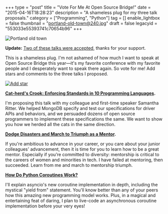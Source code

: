 +++
type = "post"
title = "Vote For Me At Open Source Bridge!"
date = "2015-04-16T18:28:23"
description = "A shameless plug for my three talk proposals."
category = ["Programming", "Python"]
tag = []
enable_lightbox = false
thumbnail = "portland-old-town@240.jpg"
draft = false
legacyid = "553033e55393741c70654b96"
+++

<p><img style="display:block; margin-left:auto; margin-right:auto;" src="portland-old-town.jpg" alt="Portland old town" title="Portland old town" /></p>
<p><strong>Update:</strong> <a href="/blog/speaking-at-open-source-bridge-2015/">Two of these talks were accepted</a>, thanks for your support.</p>
<p>This is a shameless plug. I'm not ashamed of how much I want to speak at Open Source Bridge this year&mdash;it's my favorite conference with my favorite people and I desperately want to speak there again. So vote for me! Add stars and comments to the three talks I proposed.</p>
<p><a href="http://opensourcebridge.org/proposals/1580"><img style="display:block; margin-left:auto; margin-right:auto;" src="add-star.png" alt="Add star" title="Add star" /></a></p>
<p><strong><a href="http://opensourcebridge.org/proposals/1580">Cat-herd's Crook: Enforcing Standards in 10 Programming Languages</a>.</strong></p>
<p>I'm proposing this talk with my colleague and first-time speaker Samantha Ritter. We helped MongoDB specify and test our specifications for driver APIs and behaviors, and we persuaded dozens of open source programmers to implement these specifications the same. We want to show you how we herded all the cats in the same direction.</p>
<p><strong><a href="http://opensourcebridge.org/proposals/1581">Dodge Disasters and March to Triumph as a Mentor</a>.</strong></p>
<p>If you're ambitious to advance in your career, or you care about your junior colleagues' advancement, then it is time for you to learn how to be a great mentor. Especially if you&rsquo;re committed to diversity: mentorship is critical to the careers of women and minorities in tech. I have failed at mentoring, then succeeded. Learn from me and march to mentorship triumph.</p>
<p><strong><a href="http://opensourcebridge.org/proposals/1582">How Do Python Coroutines Work?</a></strong></p>
<p>I'll explain asyncio's new coroutine implementation in depth, including the mystical "yield from" statement. You'll know better than any of your peers how this amazing new programming model works. Plus, in a magical and entertaining feat of daring, I plan to live-code an asynchronous coroutine implementation before your very eyes!</p>
